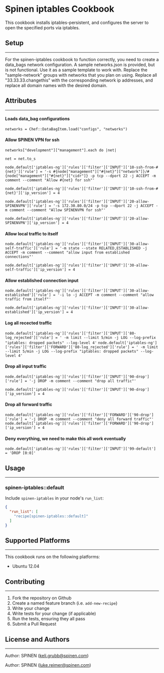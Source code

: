 Spinen iptables Cookbook
===

This cookbook installs iptables-persistent, and configures the server to open the specified ports via iptables.


## Setup
---

For the spinen-iptables cookbook to function correctly, you need to create a data_bags network configuration. A sample networks.json is provided, but is not functional. Use it as a sample template to work with. Replace the "sample-network" groups with networks that you plan on using. Replace all "33.33.33.changethis" with the corresponding network ip addresses, and replace all domain names with the desired domain.

## Attributes
---

#### Loads data_bag configurations
`networks = Chef::DataBagItem.load("configs", "networks")`

#### Allow SPINEN VPN for ssh

`networks["development"]["management"].each do |net|`

 `net = net.to_s`

  `node.default['iptables-ng']['rules']['filter']['INPUT']['10-ssh-from-#{net}']['rule'] = '-s #{node["management"]["#{net}"]["network"]}/#{node["management"]["#{net}"]["cidr"]} -p tcp --dport 22 -j ACCEPT -m comment --comment "Allow #{net} for ssh"'`

`node.default['iptables-ng']['rules']['filter']['INPUT']['10-ssh-from-#{net}']['ip_version'] = 4`

`node.default['iptables-ng']['rules']['filter']['INPUT']['20-allow-SPINENVPN']['rule'] = '-s 172.30.80.0/24 -p tcp --dport 22 -j ACCEPT -m comment --comment "Allow SPINENVPN for ssh"'`

`node.default['iptables-ng']['rules']['filter']['INPUT']['20-allow-SPINENVPN']['ip_version'] = 4`

#### Allow local traffic to itself

`node.default['iptables-ng']['rules']['filter']['INPUT']['30-allow-self-traffic']['rule'] = '-m state --state RELATED,ESTABLISHED -j ACCEPT -m comment --comment "allow input from established connections"'`

`node.default['iptables-ng']['rules']['filter']['INPUT']['30-allow-self-traffic']['ip_version'] = 4`

#### Allow established connection input

`node.default['iptables-ng']['rules']['filter']['INPUT']['30-allow-established']['rule'] = '-i lo -j ACCEPT -m comment --comment "allow traffic from itself"'`

`node.default['iptables-ng']['rules']['filter']['INPUT']['30-allow-established']['ip_version'] = 4`

#### Log all recected traffic

`node.default['iptables-ng']['rules']['filter']['INPUT']['80-log_rejected']['rule'] = ' -m limit --limit 5/min -j LOG --log-prefix "iptables: dropped packets" --log-level 4'`
`node.default['iptables-ng']['rules']['filter']['FORWARD']['80-log_rejected']['rule'] = ' -m limit --limit 5/min -j LOG --log-prefix "iptables: dropped packets" --log-level 4'`

#### Drop all input traffic

`node.default['iptables-ng']['rules']['filter']['INPUT']['90-drop']['rule'] = '-j DROP -m comment --comment "drop all traffic"'`

`node.default['iptables-ng']['rules']['filter']['INPUT']['90-drop']['ip_version'] = 4`

#### Drop all forward traffic

`node.default['iptables-ng']['rules']['filter']['FORWARD']['90-drop']['rule'] = '-j DROP -m comment --comment "deny all forward traffic"'`
`node.default['iptables-ng']['rules']['filter']['FORWARD']['90-drop']['ip_version'] = 4`

#### Deny everything, we need to make this all work eventually

`node.default['iptables-ng']['rules']['filter']['INPUT']['99-default'] = 'DROP [0:0]'`

## Usage
---
### spinen-iptables::default

Include `spinen-iptables` in your node's `run_list`:

```json
{
  "run_list": [
    "recipe[spinen-iptables::default]"
  ]
}
```

## Supported Platforms
---
This cookbook runs on the following platforms:

* Ubuntu 12.04

## Contributing
---
1. Fork the repository on Github
2. Create a named feature branch (i.e. `add-new-recipe`)
3. Write your change
4. Write tests for your change (if applicable)
5. Run the tests, ensuring they all pass
6. Submit a Pull Request

## License and Authors
---

Author: SPINEN (<keli.grubb@spinen.com>)

Author: SPINEN (<luke.reimer@spinen.com>)
